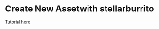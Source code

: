 # Create New Assetwith stellarburrito
[Tutorial here ](https://medium.com/@andrea.borio/create-new-asset-on-stellar-using-stellarburrito-96965ab7afb8)   
